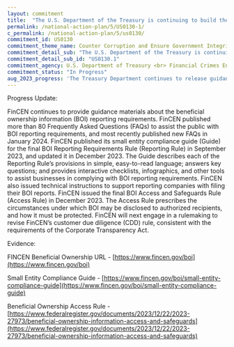 ```yaml
---
layout: commitment
title:  "The U.S. Department of the Treasury is continuing to build the infrastructure and database for beneficial ownership reporting, and will issue further rulemakings to implement the CTA."
permalink: /national-action-plan/5/US0130-1/
c_permalink: /national-action-plan/5/us0130/
commitment_id: US0130
commitment_theme_name: Counter Corruption and Ensure Government Integrity and Accountability to the Public
commitment_detail_sub: "The U.S. Department of the Treasury is continuing to build the infrastructure and database for beneficial ownership reporting, and will issue further rulemakings to implement the CTA."
commitment_detail_sub_id: "US0130.1"
commitment_agency: U.S. Department of Treasury <br> Financial Crimes Enforcement Network
commitment_status: "In Progress"
aug_2023_progress: 'The Treasury Department continues to release guidance related to beneficial ownership information reporting and access on its dedicated site linked below. Since the release of NAP 5, updates to the public include informational videos about beneficial ownership reporting, answers to frequently asked questions, and key dates for reporting. Treasury officials have also testified before Congress on CTA implementation and participated in a public meeting with relevant stakeholders in law enforcement, financial institutions, and industry groups to ensure that small businesses understand the new beneficial ownership information reporting requirements and solicit feedback on CTA implementation.<a href="https://www.fincen.gov/boi">https://www.fincen.gov/boi</a><br><br>FinCEN CTA Congressional Testimony: Hearing Entitled: “Oversight of the Financial Crimes Enforcement Network (FinCEN) and the Office of Terrorism and Financial Intelligence (TFI)” - Financial Services Committee (house.gov): <a href="https://financialservices.house.gov/calendar/eventsingle.aspx?EventID=408719">https://financialservices.house.gov/calendar/eventsingle.aspx?EventID=408719</a><br><br>Treasury Outreach Event:<br>READOUT: Treasury Officials Visit Kentucky and Ohio to Meet with Financial Institutions, Hold FinCEN Exchange on Combatting Fentanyl Trafficking - FinCEN.gov: <a href="https://www.fincen.gov/news/news-releases/readout-treasury-officials-visit-kentucky-and-ohio-meet-financial-institutions">https://www.fincen.gov/news/news-releases/readout-treasury-officials-visit-kentucky-and-ohio-meet-financial-institutions</a>'
---
```

Progress Update: 

FinCEN continues to provide guidance materials about the beneficial ownership information (BOI) reporting requirements.  FinCEN published more than 80 Frequently Asked Questions (FAQs) to assist the public with BOI reporting requirements, and most recently published new FAQs in January 2024.  FinCEN published its small entity compliance guide (Guide) for the final BOI Reporting Requirements Rule (Reporting Rule) in September 2023, and updated it in December 2023.  The Guide describes each of the Reporting Rule’s provisions in simple, easy-to-read language; answers key questions; and provides interactive checklists, infographics, and other tools to assist businesses in complying with BOI reporting requirements.  FinCEN also issued technical instructions to support reporting companies with filing their BOI reports.  FinCEN issued the final BOI Access and Safeguards Rule (Access Rule) in December 2023.  The Access Rule prescribes the circumstances under which BOI may be disclosed to authorized recipients, and how it must be protected.  FinCEN will next engage in a rulemaking to revise FinCEN’s customer due diligence (CDD) rule, consistent with the requirements of the Corporate Transparency Act.

Evidence: 

FINCEN Beneficial Ownership URL - [https://www.fincen.gov/boi](https://www.fincen.gov/boi)

Small Entity Compliance Guide - [https://www.fincen.gov/boi/small-entity-compliance-guide](https://www.fincen.gov/boi/small-entity-compliance-guide)

Beneficial Ownership Access Rule - [https://www.federalregister.gov/documents/2023/12/22/2023-27973/beneficial-ownership-information-access-and-safeguards](https://www.federalregister.gov/documents/2023/12/22/2023-27973/beneficial-ownership-information-access-and-safeguards)


